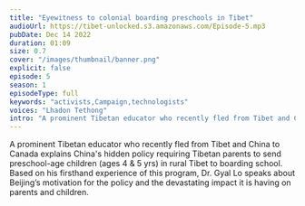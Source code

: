 ```yaml
---
title: "Eyewitness to colonial boarding preschools in Tibet"
audioUrl: https://tibet-unlocked.s3.amazonaws.com/Episode-5.mp3
pubDate: Dec 14 2022
duration: 01:09
size: 0.7
cover: "/images/thumbnail/banner.png"
explicit: false
episode: 5
season: 1
episodeType: full
keywords: "activists,Campaign,technologists"
voices: "Lhadon Tethong"
intro: "A prominent Tibetan educator who recently fled from Tibet and China to Canada explains China's hidden policy requiring Tibetan parents to send preschool-age children (ages 4 & 5 yrs) in rural Tibet to boarding school. Based on his firsthand experience of this program, Dr. Gyal Lo speaks about Beijing’s motivation for the policy and the devastating impact it is having on parents and children."
---
```

A prominent Tibetan educator who recently fled from Tibet and China to Canada explains China's hidden policy requiring Tibetan parents to send preschool-age children (ages 4 & 5 yrs) in rural Tibet to boarding school. Based on his firsthand experience of this program, Dr. Gyal Lo speaks about Beijing’s motivation for the policy and the devastating impact it is having on parents and children.